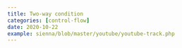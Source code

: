 ```yaml
---
title: Two-way condition
categories: [control-flow]
date: 2020-10-22
example: sienna/blob/master/youtube/youtube-track.php
---
```

